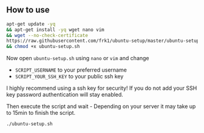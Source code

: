 ## How to use

```sh
apt-get update -yq                                                         \
&& apt-get install -yq wget nano vim                                       \
&& wget --no-check-certificate                                             \
https://raw.githubusercontent.com/frk1/ubuntu-setup/master/ubuntu-setup.sh \
&& chmod +x ubuntu-setup.sh                                                \
```

Now open `ubuntu-setup.sh` using `nano` or `vim` and change
* `SCRIPT_USERNAME` to your preferred username
* `SCRIPT_YOUR_SSH_KEY` to your public ssh key

I highly recommend using a ssh key for security! If you do not add your SSH key password authentication will stay enabled.

Then execute the script and wait - Depending on your server it may take up to 15min to finish the script.

```sh
./ubuntu-setup.sh
```

